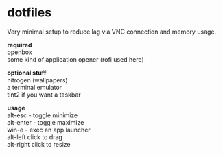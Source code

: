 # dotfiles  
Very minimal setup to reduce lag via VNC connection and memory usage.  

**required**  
openbox  
some kind of application opener (rofi used here)  

**optional stuff**  
nitrogen (wallpapers)  
a terminal emulator  
tint2 if you want a taskbar  

**usage**  
alt-esc - toggle minimize  
alt-enter - toggle maximize  
win-e - exec an app launcher  
alt-left click to drag  
alt-right click to resize  
